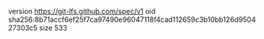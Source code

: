version https://git-lfs.github.com/spec/v1
oid sha256:8b71accf6ef25f7ca97490e96047118f4cad112659c3b10bb126d950427303c5
size 533
